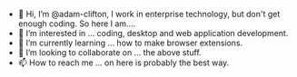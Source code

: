 - 👋 Hi, I’m @adam-clifton, I work in enterprise technology, but don't get enough coding.  So here I am....
- 👀 I’m interested in ... coding, desktop and web application development.
- 🌱 I’m currently learning ... how to make browser extensions.
- 💞️ I’m looking to collaborate on ... the above stuff.
- 📫 How to reach me ... on here is probably the best way.  

<!---
adam-clifton/adam-clifton is a ✨ special ✨ repository because its `README.md` (this file) appears on your GitHub profile.
You can click the Preview link to take a look at your changes.
--->

